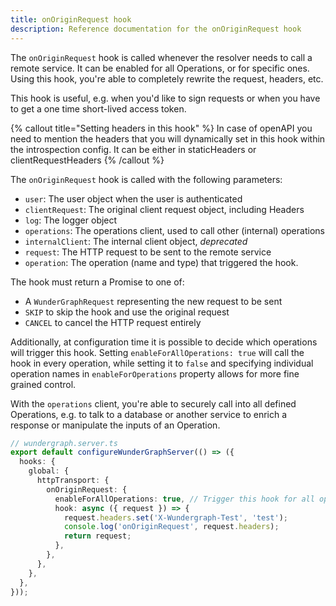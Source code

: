 ```yaml
---
title: onOriginRequest hook
description: Reference documentation for the onOriginRequest hook
---
```


The `onOriginRequest` hook is called whenever the resolver needs to call a remote service.
It can be enabled for all Operations, or for specific ones.
Using this hook, you're able to completely rewrite the request, headers, etc.

This hook is useful, e.g. when you'd like to sign requests or when you have to get a one time short-lived access token.

{% callout title="Setting headers in this hook" %}
In case of openAPI you need to mention the headers that you will dynamically set in this hook within the introspection config.
It can be either in staticHeaders or clientRequestHeaders
{% /callout %}

The `onOriginRequest` hook is called with the following parameters:

- `user`: The user object when the user is authenticated
- `clientRequest`: The original client request object, including Headers
- `log`: The logger object
- `operations`: The operations client, used to call other (internal) operations
- `internalClient`: The internal client object, _deprecated_
- `request`: The HTTP request to be sent to the remote service
- `operation`: The operation (name and type) that triggered the hook.

The hook must return a Promise to one of:

- A `WunderGraphRequest` representing the new request to be sent
- `SKIP` to skip the hook and use the original request
- `CANCEL` to cancel the HTTP request entirely

Additionally, at configuration time it is possible to decide which operations will trigger this hook.
Setting `enableForAllOperations: true` will call the hook in every operation, while setting it to `false`
and specifying individual operation names in `enableForOperations` property allows for more fine grained
control.

With the `operations` client,
you're able to securely call into all defined Operations,
e.g. to talk to a database or another service to enrich a response or manipulate the inputs of an Operation.

```typescript
// wundergraph.server.ts
export default configureWunderGraphServer(() => ({
  hooks: {
    global: {
      httpTransport: {
        onOriginRequest: {
          enableForAllOperations: true, // Trigger this hook for all operations
          hook: async ({ request }) => {
            request.headers.set('X-Wundergraph-Test', 'test');
            console.log('onOriginRequest', request.headers);
            return request;
          },
        },
      },
    },
  },
}));
```
